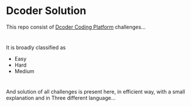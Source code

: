 
# Dcoder Solution #

This repo consist of [Dcoder Coding Platform](https://code.dcoder.tech/?utm_source=homescreen) challenges...
#
It is broadly classified as
* Easy
* Hard
* Medium
<!-- * [Easy](https://github.com/DeWill404/Dcoder-Solution/tree/master/EASY) -->
<!-- * [Medium](https://github.com/DeWill404/Dcoder-Solution/tree/master/MEDIUM) -->
#
And solution of all challenges is present here, in efficient way, with a small explanation and in Three different language...
